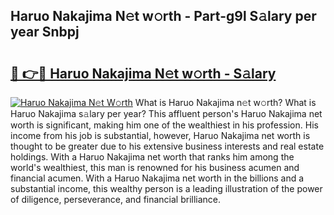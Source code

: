 ## Haruo Nakajima N𝚎t w𝚘rth - Part-g9l S𝚊lary per year Snbpj

# <h2><a href="http://gc1s9wd.nevu.top/?p=Haruo+Nakajima">🔗 👉🔴 Haruo Nakajima N𝚎t w𝚘rth - S𝚊lary</a></h2>

[![Haruo Nakajima N𝚎t W𝚘rth](https://i.imgur.com/Oavwk0R.jpeg)](http://gc1s9wd.nevu.top/?p=Haruo+Nakajima)
What is Haruo Nakajima n𝚎t w𝚘rth? What is Haruo Nakajima s𝚊lary per year?
This affluent person's Haruo Nakajima net worth is significant, making him one of the wealthiest in his profession. His income from his job is substantial, however, Haruo Nakajima net worth is thought to be greater due to his extensive business interests and real estate holdings. With a Haruo Nakajima net worth that ranks him among the world's wealthiest, this man is renowned for his business acumen and financial acumen. With a Haruo Nakajima net worth in the billions and a substantial income, this wealthy person is a leading illustration of the power of diligence, perseverance, and financial brilliance.
